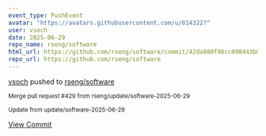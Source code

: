 ```yaml
---
event_type: PushEvent
avatar: "https://avatars.githubusercontent.com/u/814322?"
user: vsoch
date: 2025-06-29
repo_name: rseng/software
html_url: https://github.com/rseng/software/commit/42da880f86cc098443b00cbf401693ac674fdf4d
repo_url: https://github.com/rseng/software
---
```


<a href='https://github.com/vsoch' target='_blank'>vsoch</a> pushed to <a href='https://github.com/rseng/software' target='_blank'>rseng/software</a>

<small>Merge pull request #429 from rseng/update/software-2025-06-29

Update from update/software-2025-06-29</small>

<a href='https://github.com/rseng/software/commit/42da880f86cc098443b00cbf401693ac674fdf4d' target='_blank'>View Commit</a>